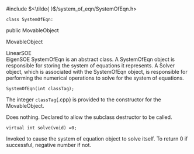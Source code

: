 \
#include $<\tilde{ }$/system_of_eqn/SystemOfEqn.h$>$



```{.cpp}
class SystemOfEqn:
```
 public MovableObject


MovableObject


LinearSOE\
EigenSOE
SystemOfEqn is an abstract class. A SystemOfEqn object is responsible
for storing the system of equations it represents. A Solver object,
which is associated with the SystemOfEqn object, is responsible for
performing the numerical operations to solve for the system of
equations.






```{.cpp}
SystemOfEqn(int classTag);
```


The integer `classTag`{.cpp} is provided to the constructor for the
MovableObject.

Does nothing. Declared to allow the subclass destructor to be called.

```{.cpp}
virtual int solve(void) =0;
```


Invoked to cause the system of equation object to solve itself. To
return $0$ if successful, negative number if not.
